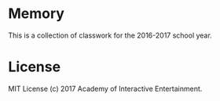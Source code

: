 # Memory

This is a collection of classwork for the 2016-2017 school year.

# License

MIT License (c) 2017 Academy of Interactive Entertainment.
